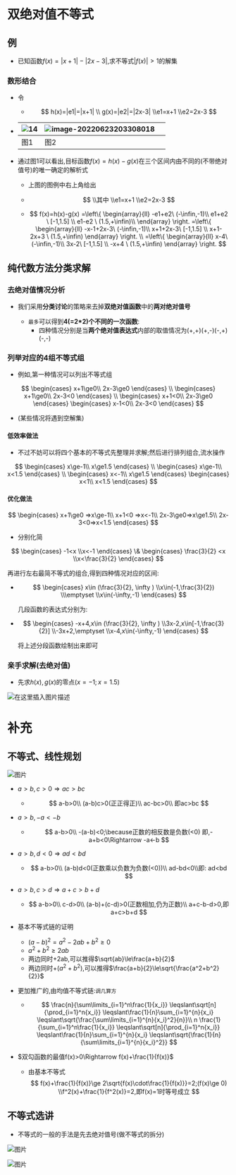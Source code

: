 # 双绝对值不等式

## 例

- 已知函数$f(x)=|x+1|-|2x-3|$,求不等式$|f(x)|>1$的解集



### 数形结合

- 令

  - $$
    h(x)=|e1|=|x+1|
    \\
    g(x)=|e2|=|2x-3|
    \\e1=x+1
    \\e2=2x-3
    $$

- | ![14](https://img-blog.csdnimg.cn/img_convert/ed1c6716b9e5d69e4275e4061f020d46.png) | ![image-20220623203308018](https://img-blog.csdnimg.cn/img_convert/0d9d36cdf8a6c47c0bd9d70ae7109262.png) |      |
  | ------------------------------------------------------------ | ------------------------------------------------------------ | ---- |
  | 图1                                                          | 图2                                                          |      |

- 通过图1可以看出,目标函数$f(x)=h(x)-g(x)$在三个区间内由不同的(不带绝对值号)的唯一确定的解析式

  - 上图的图例中右上角给出

  - $$
    \\其中
    \\e1=x+1
    \\e2=2x-3
    $$

    

  - $$
    f(x)=h(x)-g(x)
    =\left\{
    \begin{array}{ll}
        -e1+e2\ (-\infin,-1)\\
        e1+e2 \ [-1,1.5] \\
        e1-e2 \ (1.5,+\infin)\\
    \end{array}
    \right.
    =\left\{
    \begin{array}{ll}
        -x-1+2x-3\ (-\infin,-1)\\
        x+1+2x-3\ [-1,1.5] \\
        x+1-2x+3 \ (1.5,+\infin)
    \end{array}
    \right.
    \\
    =\left\{
    \begin{array}{ll}
        x-4\ (-\infin,-1)\\
        3x-2\ [-1,1.5] \\
        -x+4 \ (1.5,+\infin)
    \end{array}
    \right.
    $$

    



## 纯代数方法分类求解

### 去绝对值情况分析

- 我们采用**分类讨论**的策略来去掉**双绝对值函数**中的**两对绝对值号**

  - `最多`可以得到**4(=2*2)个不同的一次函数**:
    - 四种情况分别是当**两个绝对值表达式**内部的取值情况为(+,+)(+,-)(-,+)(-,-)

### 列举对应的4组不等式组

- 例如,第一种情况可以列出不等式组

$$
\begin{cases}
x+1\ge0\\
2x-3\ge0
\end{cases}
\\
\begin{cases}
x+1\ge0\\
2x-3<0
\end{cases}
\\
\begin{cases}
x+1<0\\
2x-3\ge0
\end{cases}
\begin{cases}
x-1<0\\
2x-3<0
\end{cases}
$$

- (某些情况将遇到空解集)

#### 低效率做法

- 不过不妨可以将四个基本的不等式先整理并求解;然后进行排列组合,流水操作

$$
\begin{cases}
x\ge-1\\
x\ge1.5
\end{cases}
\\
\begin{cases}
x\ge-1\\
x<1.5
\end{cases}
\\
\begin{cases}
x<-1\\
x\ge1.5
\end{cases}
\begin{cases}
x<1\\
x<1.5
\end{cases}
$$

#### 优化做法


$$
\begin{cases}
x+1\ge0 =>x\ge-1\\
x+1<0 =>x<-1\\
2x-3\ge0=>x\ge1.5\\
2x-3<0=>x<1.5
\end{cases}
$$

- 分别化简

$$
\begin{cases}
-1<x
 \\x<-1
\end{cases}
\&
\begin{cases}
\frac{3}{2} <x
 \\x<\frac{3}{2}
\end{cases}
$$

再进行左右最简不等式的组合,得到四种情况对应的区间:

- $$
  \begin{cases}
  x\in (\frac{3}{2}, \infty )
  \\x\in(-1,\frac{3}{2})
  \\\emptyset 
  \\x\in(-\infty,-1)
  \end{cases}
  $$

  几段函数的表达式分别为:

- $$
  \begin{cases}
  -x+4,x\in (\frac{3}{2}, \infty )
  \\3x-2,x\in[-1,\frac{3}{2}]
  \\-3x+2,\emptyset 
  \\x-4,x\in(-\infty,-1)
  \end{cases}
  $$

  将上述分段函数绘制出来即可

### 亲手求解(去绝对值)

- 先求$h(x),g(x)$的零点$(x=-1;x=1.5)$

![在这里插入图片描述](https://img-blog.csdnimg.cn/e3ff380548034051a4c688e9f35028e8.png)

#  补充

## 不等式、线性规划

![图片](https://img-blog.csdnimg.cn/img_convert/7cfd057bf141a7cfd23431eb53b38a38.png)

- $a>b,c>0\Rightarrow ac>bc$

  - $$
    a-b>0\\
    (a-b)c>0(正正得正)\\
    ac-bc>0\\
    即ac>bc
    $$

    

- $a>b,-a<-b$

  - $$
    a-b>0\\
    -(a-b)<0;\because正数的相反数是负数(<0)
    即,-a+b<0\Rightarrow
    -a<-b
    $$

- $a>b,d<0\Rightarrow ad<bd$

  - $$
    a-b>0\\
    (a-b)d<0(正数乘以负数为负数(<0))\\
    ad-bd<0\\即:
    ad<bd
    $$

- $a>b,c>d\Rightarrow a+c>b+d$

  - $$
    a-b>0\\
    c-d>0\\
    (a-b)+(c-d)>0(正数相加,仍为正数)\\
    a+c-b-d>0,即a+c>b+d
    $$

    

- 基本不等式链的证明

  - $(a-b)^2=a^2-2ab+b^2\ge0$
  - $a^2+b^2\ge2ab$
  - 两边同时+2ab,可以推得$\sqrt{ab}\le\frac{a+b}{2}$
  - 两边同时$+(a^2+b^2)$,可以推得$\frac{a+b}{2}\le\sqrt{\frac{a^2+b^2}{2}}$

- 更加推广的,由均值不等式链:`调几算方`

  - $$
    \frac{n}{\sum\limits_{i=1}^n\frac{1}{x_i}}
    \leqslant\sqrt[n]{\prod_{i=1}^n{x_i}}
    \leqslant\frac{1}{n}\sum_{i=1}^{n}{x_i}
    \leqslant\sqrt{\frac{\sum\limits_{i=1}^{n}{x_i}^2}{n}}\\
    n \frac{1}{\sum_{i=1}^n\frac{1}{x_i}}
    \leqslant\sqrt[n]{\prod_{i=1}^n{x_i}}
    \leqslant\frac{1}{n}\sum_{i=1}^{n}{x_i}
    \leqslant\sqrt{\frac{1}{n}{\sum\limits_{i=1}^{n}{x_i}^2}}
    $$

- $双勾函数的最值f(x)>0\Rightarrow f(x)+\frac{1}{f(x)}$

  - 由基本不等式
    $$
    f(x)+\frac{1}{f(x)}\ge 2\sqrt{f(x)\cdot\frac{1}{f(x)}}=2;(f(x)\ge 0)
    \\f^2(x)+\frac{1}{f^2(x)}=2,即f(x)=1时等号成立
    $$




## 不等式选讲

- 不等式的一般的手法是先去绝对值号(做不等式的拆分)




![图片](https://img-blog.csdnimg.cn/img_convert/3b527f91ee4462758e46d4107c79b035.png)

![图片](https://img-blog.csdnimg.cn/img_convert/669b9fa699cad80d4b8d0c90839094db.png)

